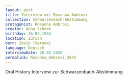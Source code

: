 ```yaml
---
layout: post
title: Interview mit Rosanna Ambrosi
collection: Schwarzenbach-Abstimmung
protagonist: Rosanna Ambrosi
creator: Anna Schnek
birthday: 16.09.1944
location: Zürich
born: Zevio (Verona)
language: Deutsch
interviewDate: 28.02.2020
permalink: Rosanna_Ambrosi_3543
---
```

Oral History Interview zur Schwarzenbach-Abstimmung